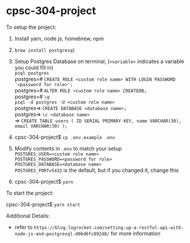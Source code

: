 # cpsc-304-project

To setup the project:

1. Install yarn, node.js, homebrew, npm

1. `brew install postgresql`

1. Setup Postgres Database on terminal, (`<variable>` indicates a variable you could fill in)\
`psql postgres`\
postgres=# `CREATE ROLE <custom role name> WITH LOGIN PASSWORD '<password for role>';`\
postgres=# `ALTER ROLE <custom role name> CREATEDB;`\
postgres=# `\q`\
`psql -d postgres -U <custom role name>`\
postgres=> `CREATE DATABASE <database name>;`\
postgres=> `\c <database name>`\
<database name> =>
` CREATE TABLE users ( ID SERIAL PRIMARY KEY, name VARCHAR(30), email VARCHAR(30) ); `

1. cpsc-304-project\$ `cp .env.example .env`

1. Modify contents in `.env` to match your setup\
`POSTGRES_USER=<custom role name>`\
`POSTGRES_PASSWORD=<password for role>`\
`POSTGRES_DATABASE=<database name>`\
`POSTGRES_PORT=5432` is the default, but if you changed it, change this

1. cpsc-304-project\$ `yarn`

To start the project:

cpsc-304-project\$ `yarn start`

Additional Details:

- refer to `https://blog.logrocket.com/setting-up-a-restful-api-with-node-js-and-postgresql-d96d6fc892d8/` for more information
